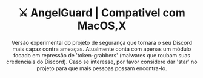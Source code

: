 <h1 align="center">
⚔️ AngelGuard | Compativel com MacOS,X
</h1>
<p align="center">Versão experimental do projeto de segurança que tornará o seu Discord mais capaz contra ameaças. Atualmente conta com apenas um módulo focado em repressão de 'token-grabbers' (malwares que roubam suas credenciais do Discord). Caso se interesse, por favor considere dar 'star' no projeto para que mais pessoas possam encontra-lo.</p>
